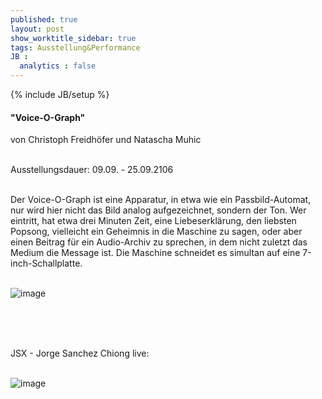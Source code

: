 ```yaml
---
published: true
layout: post
show_worktitle_sidebar: true
tags: Ausstellung&Performance
JB :
  analytics : false
---
```


{% include JB/setup %}


<p>

<h4>"Voice-O-Graph"</h4>	
von Christoph Freidhöfer und Natascha Muhic<br /><br />

Ausstellungsdauer: 09.09. - 25.09.2106<br /><br />

Der Voice-O-Graph ist eine Apparatur, in etwa wie ein Passbild-Automat, nur wird hier nicht das Bild analog aufgezeichnet, sondern der Ton. Wer eintritt, hat etwa drei Minuten Zeit, eine Liebeserklärung, den liebsten Popsong, vielleicht ein Geheimnis in die Maschine zu sagen, oder aber einen Beitrag für ein Audio-Archiv zu sprechen, in dem nicht zuletzt das Medium die Message ist. Die Maschine schneidet es simultan auf eine 7-inch-Schallplatte.
<br /><br />
</p>
<img src="{{ site.url }}/images/voiceograph_heller.jpg" alt="image">

<br /><br /><br />

<p>
JSX - Jorge Sanchez Chiong live:
<br /><br />
</p>

<img src="{{ site.url }}/images/jorge_sanchez.jpg" alt="image">